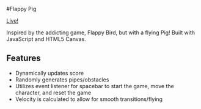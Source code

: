 #Flappy Pig

[Live!](http://karenling.github.io/Flappy-Pig/html/)

Inspired by the addicting game, Flappy Bird, but with a flying Pig! Built with JavaScript and HTML5 Canvas.

## Features
* Dynamically updates score
* Randomly generates pipes/obstacles
* Utilizes event listener for spacebar to start the game, move the character, and reset the game
* Velocity is calculated to allow for smooth transitions/flying
